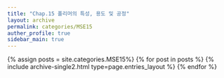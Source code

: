 ```yaml
---
title: "Chap.15 폴리머의 특성, 용도 및 공정"
layout: archive
permalink: categories/MSE15
auther_profile: true
sidebar_main: true
---
```


{% assign posts = site.categories.MSE15%}
{% for post in posts %} {% include archive-single2.html type=page.entries_layout %} {% endfor %}